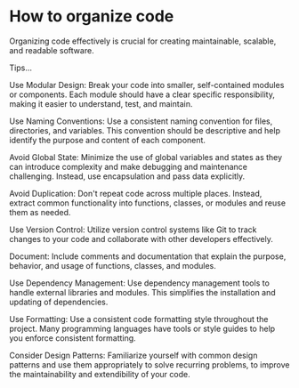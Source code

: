 # How to organize code

Organizing code effectively is crucial for creating maintainable, scalable, and readable software. 

Tips…

Use Modular Design: Break your code into smaller, self-contained modules or components. Each module should have a clear specific responsibility, making it easier to understand, test, and maintain.

Use Naming Conventions: Use a consistent naming convention for files, directories, and variables. This convention should be descriptive and help identify the purpose and content of each component.

Avoid Global State: Minimize the use of global variables and states as they can introduce complexity and make debugging and maintenance challenging. Instead, use encapsulation and pass data explicitly.

Avoid Duplication: Don't repeat code across multiple places. Instead, extract common functionality into functions, classes, or modules and reuse them as needed.

Use Version Control: Utilize version control systems like Git to track changes to your code and collaborate with other developers effectively.

Document: Include comments and documentation that explain the purpose, behavior, and usage of functions, classes, and modules.

Use Dependency Management: Use dependency management tools to handle external libraries and modules. This simplifies the installation and updating of dependencies.

Use Formatting: Use a consistent code formatting style throughout the project. Many programming languages have tools or style guides to help you enforce consistent formatting.

Consider Design Patterns: Familiarize yourself with common design patterns and use them appropriately to solve recurring problems, to improve the maintainability and extendibility of your code.
